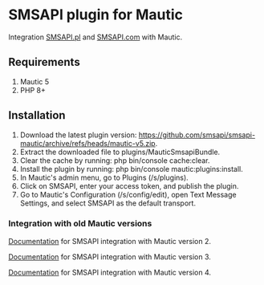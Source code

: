 # SMSAPI plugin for Mautic

Integration [SMSAPI.pl](https://www.smsapi.pl) and [SMSAPI.com](https://www.smsapi.com) with Mautic.

## Requirements

1. Mautic 5
2. PHP 8+

## Installation

1. Download the latest plugin version: https://github.com/smsapi/smsapi-mautic/archive/refs/heads/mautic-v5.zip.
2. Extract the downloaded file to plugins/MauticSmsapiBundle.
3. Clear the cache by running: php bin/console cache:clear.
4. Install the plugin by running: php bin/console mautic:plugins:install.
5. In Mautic's admin menu, go to Plugins (/s/plugins).
6. Click on SMSAPI, enter your access token, and publish the plugin.
7. Go to Mautic's Configuration (/s/config/edit), open Text Message Settings, and select SMSAPI as the default transport.

### Integration with old Mautic versions

[Documentation](https://github.com/smsapi/smsapi-mautic/tree/mautic-v2) for SMSAPI integration with Mautic version 2. 

[Documentation](https://github.com/smsapi/smsapi-mautic/tree/mautic-v3) for SMSAPI integration with Mautic version 3.

[Documentation](https://github.com/smsapi/smsapi-mautic/tree/mautic-v4) for SMSAPI integration with Mautic version 4. 

